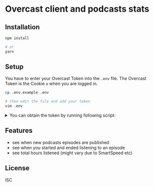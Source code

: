 # Overcast client and podcasts stats

## Installation

```sh
npm install

# or
yarn
```

## Setup

You have to enter your Overcast Token into the `.env` file.
The Overcast Token is the Cookie `o` when you are logged in.

```sh
cp .env.example .env

# then edit the file and add your token
vim .env
```

<details>
<summary>You can obtain the token by running following script:</summary>

```js
const overcastClient = require('./src/overcast.js');

const main = async () => {

  // your login information
  const data = { email: 'em@il', password: 'password' };

  const client = await overcastClient(data);

  const token = client.getToken(data);
  
  console.log({ token });
};

main().catch(err => console.error(err));

```

</details>

## Features

- see when new podcasts episodes are published
- see when you started and ended listening to an episode
- see total hours listened (might vary due to SmartSpeed etc)

## License

ISC
